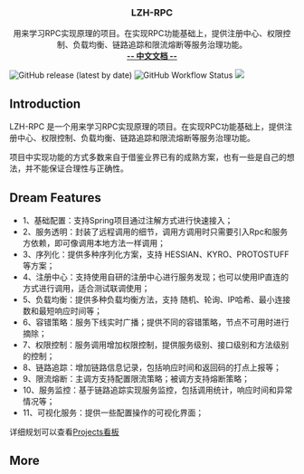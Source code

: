 <p align="center">
    <h3 align="center">LZH-RPC</h3>
    <p align="center">
        用来学习RPC实现原理的项目。在实现RPC功能基础上，提供注册中心、权限控制、负载均衡、链路追踪和限流熔断等服务治理功能。
        <br>
        <a href="https://zihao-liu.github.io/lzh-rpc/"><strong>-- 中文文档 --</strong></a>
    </p> 
    <img alt="GitHub release (latest by date)" src="https://img.shields.io/github/v/release/Zihao-Liu/lzh-rpc">
    <img alt="GitHub Workflow Status" src="https://img.shields.io/github/workflow/status/Zihao-Liu/lzh-rpc/Java%20CI%20with%20Maven">
    <a href="https://www.codacy.com/manual/Zihao-Liu/lzh-rpc?utm_source=github.com&amp;utm_medium=referral&amp;utm_content=Zihao-Liu/lzh-rpc&amp;utm_campaign=Badge_Grade"><img src="https://app.codacy.com/project/badge/Grade/cedd92ec80864e368a2c94e584d694cf"/></a>
</p>


## Introduction

LZH-RPC 是一个用来学习RPC实现原理的项目。在实现RPC功能基础上，提供注册中心、权限控制、负载均衡、链路追踪和限流熔断等服务治理功能。

项目中实现功能的方式多数来自于借鉴业界已有的成熟方案，也有一些是自己的想法，并不能保证合理性与正确性。

## Dream Features

- 1、基础配置：支持Spring项目通过注解方式进行快速接入；
- 2、服务透明：封装了远程调用的细节，调用方调用时只需要引入Rpc和服务方依赖，即可像调用本地方法一样调用；
- 3、序列化：提供多种序列化方案，支持 HESSIAN、KYRO、PROTOSTUFF 等方案；
- 4、注册中心：支持使用自研的注册中心进行服务发现；也可以使用IP直连的方式进行调用，适合测试联调使用；
- 5、负载均衡：提供多种负载均衡方法，支持 随机、轮询、IP哈希、最小连接数和最短响应时间等；
- 6、容错策略：服务下线实时广播；提供不同的容错策略，节点不可用时进行摘除；
- 7、权限控制：服务调用增加权限控制，提供服务级别、接口级别和方法级别的控制；
- 8、链路追踪：增加链路信息记录，包括响应时间和返回码的打点上报等；
- 9、限流熔断：主调方支持配置限流策略；被调方支持熔断策略；
- 10、服务监控：基于链路追踪实现服务监控，包括调用统计，响应时间和异常情况等；
- 11、可视化服务：提供一些配置操作的可视化界面；

详细规划可以查看[Projects看板](https://github.com/Zihao-Liu/lzh-rpc/projects)

## More